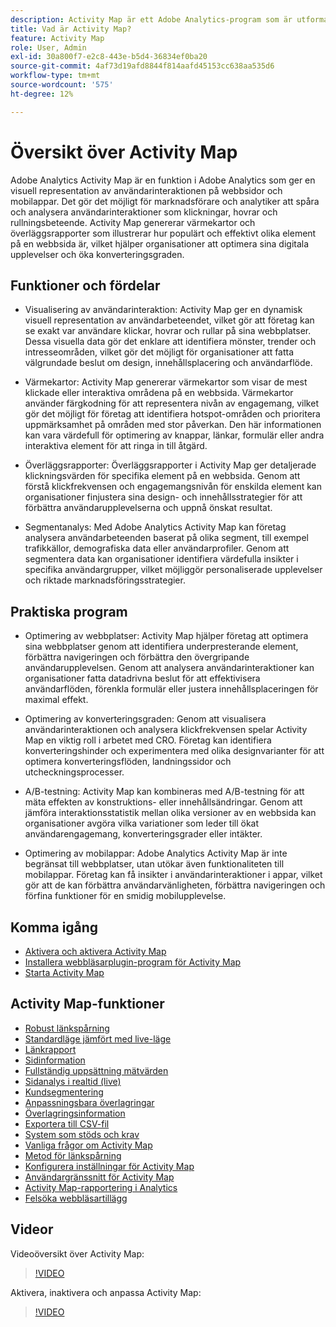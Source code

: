 ```yaml
---
description: Activity Map är ett Adobe Analytics-program som är utformat för att rangordna länkaktivitet med visuella överlägg och tillhandahålla en instrumentpanel med realtidsanalyser för att övervaka målgruppens engagemang på era webbsidor.
title: Vad är Activity Map?
feature: Activity Map
role: User, Admin
exl-id: 30a800f7-e2c8-443e-b5d4-36834ef0ba20
source-git-commit: 4af73d19afd8844f814aafd45153cc638aa535d6
workflow-type: tm+mt
source-wordcount: '575'
ht-degree: 12%

---
```


# Översikt över Activity Map

Adobe Analytics Activity Map är en funktion i Adobe Analytics som ger en visuell representation av användarinteraktionen på webbsidor och mobilappar. Det gör det möjligt för marknadsförare och analytiker att spåra och analysera användarinteraktioner som klickningar, hovrar och rullningsbeteende. Activity Map genererar värmekartor och överläggsrapporter som illustrerar hur populärt och effektivt olika element på en webbsida är, vilket hjälper organisationer att optimera sina digitala upplevelser och öka konverteringsgraden.

## Funktioner och fördelar

* Visualisering av användarinteraktion: Activity Map ger en dynamisk visuell representation av användarbeteendet, vilket gör att företag kan se exakt var användare klickar, hovrar och rullar på sina webbplatser. Dessa visuella data gör det enklare att identifiera mönster, trender och intresseområden, vilket gör det möjligt för organisationer att fatta välgrundade beslut om design, innehållsplacering och användarflöde.

* Värmekartor: Activity Map genererar värmekartor som visar de mest klickade eller interaktiva områdena på en webbsida. Värmekartor använder färgkodning för att representera nivån av engagemang, vilket gör det möjligt för företag att identifiera hotspot-områden och prioritera uppmärksamhet på områden med stor påverkan. Den här informationen kan vara värdefull för optimering av knappar, länkar, formulär eller andra interaktiva element för att ringa in till åtgärd.

* Överläggsrapporter: Överläggsrapporter i Activity Map ger detaljerade klickningsvärden för specifika element på en webbsida. Genom att förstå klickfrekvensen och engagemangsnivån för enskilda element kan organisationer finjustera sina design- och innehållsstrategier för att förbättra användarupplevelserna och uppnå önskat resultat.

* Segmentanalys: Med Adobe Analytics Activity Map kan företag analysera användarbeteenden baserat på olika segment, till exempel trafikkällor, demografiska data eller användarprofiler. Genom att segmentera data kan organisationer identifiera värdefulla insikter i specifika användargrupper, vilket möjliggör personaliserade upplevelser och riktade marknadsföringsstrategier.

## Praktiska program

* Optimering av webbplatser: Activity Map hjälper företag att optimera sina webbplatser genom att identifiera underpresterande element, förbättra navigeringen och förbättra den övergripande användarupplevelsen. Genom att analysera användarinteraktioner kan organisationer fatta datadrivna beslut för att effektivisera användarflöden, förenkla formulär eller justera innehållsplaceringen för maximal effekt.

* Optimering av konverteringsgraden: Genom att visualisera användarinteraktionen och analysera klickfrekvensen spelar Activity Map en viktig roll i arbetet med CRO. Företag kan identifiera konverteringshinder och experimentera med olika designvarianter för att optimera konverteringsflöden, landningssidor och utcheckningsprocesser.

* A/B-testning: Activity Map kan kombineras med A/B-testning för att mäta effekten av konstruktions- eller innehållsändringar. Genom att jämföra interaktionsstatistik mellan olika versioner av en webbsida kan organisationer avgöra vilka variationer som leder till ökat användarengagemang, konverteringsgrader eller intäkter.

* Optimering av mobilappar: Adobe Analytics Activity Map är inte begränsat till webbplatser, utan utökar även funktionaliteten till mobilappar. Företag kan få insikter i användarinteraktioner i appar, vilket gör att de kan förbättra användarvänligheten, förbättra navigeringen och förfina funktioner för en smidig mobilupplevelse.

## Komma igång

* [Aktivera och aktivera Activity Map](activitymap-getting-started/activitymap-enable.md)
* [Installera webbläsarplugin-program för Activity Map](activitymap-getting-started/activitymap-install.md)
* [Starta Activity Map](activitymap-getting-started/activitymap-launch.md)

## Activity Map-funktioner

* [Robust länkspårning](lnk-tracking-overview.md)
* [Standardläge jämfört med live-läge](activitymap-standard-live.md)
* [Länkrapport](activitymap-links-report.md)
* [Sidinformation](activitymap-page-flow.md)
* [Fullständig uppsättning mätvärden](activitymap-complete-metrics.md)
* [Sidanalys i realtid (live)](/help/admin/admin/c-manage-report-suites/c-edit-report-suites/realtime/realtime.md)
* [Kundsegmentering](activitymap-multiple-segments.md)
* [Anpassningsbara överlagringar](activitymap-gainerslosers.md)
* [Överlagringsinformation](activitymap-overlay-details.md)
* [Exportera till CSV-fil](activitymap-csv.md)
* [System som stöds och krav](activitymap-sysreqs.md)
* [Vanliga frågor om Activity Map](activitymap-faq.md)
* [Metod för länkspårning](activitymap-link-tracking/activitymap-link-tracking-methodology.md)
* [Konfigurera inställningar för Activity Map](activitymap-overlay-settings.md)
* [Användargränssnitt för Activity Map](activitymap-user-interface.md)
* [Activity Map-rapportering i Analytics](activitymap-reporting-analytics.md)
* [Felsöka webbläsartillägg](troubleshooting-browser-extensions.md)

## Videor

Videoöversikt över Activity Map:

>[!VIDEO](https://video.tv.adobe.com/v/25451/?quality=12)

Aktivera, inaktivera och anpassa Activity Map:

>[!VIDEO](https://video.tv.adobe.com/v/25878/?quality=12)
